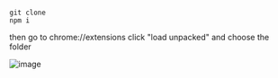 ```
 
git clone 
npm i 

```

then go to chrome://extensions click "load unpacked" and choose the folder




![image](https://github.com/sahir2k/twitter_face_swap/assets/117151647/b00cae34-c50b-4df0-9d76-89f6902bc441)
